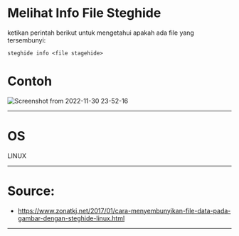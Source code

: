 # Melihat Info File Steghide

ketikan perintah berikut untuk mengetahui apakah ada file yang tersembunyi:

`steghide info <file stagehide>`

# Contoh

![Screenshot from 2022-11-30 23-52-16](https://user-images.githubusercontent.com/113501500/204859136-77e8d9eb-45f2-4877-8a81-7ce3d05c8067.png)

-----------------------------------------------------------------------------------------------------------------------------------------------------------
# OS
LINUX

------------------------------------------------------------
# Source:
- https://www.zonatkj.net/2017/01/cara-menyembunyikan-file-data-pada-gambar-dengan-steghide-linux.html

-------------------------------------------------------------

